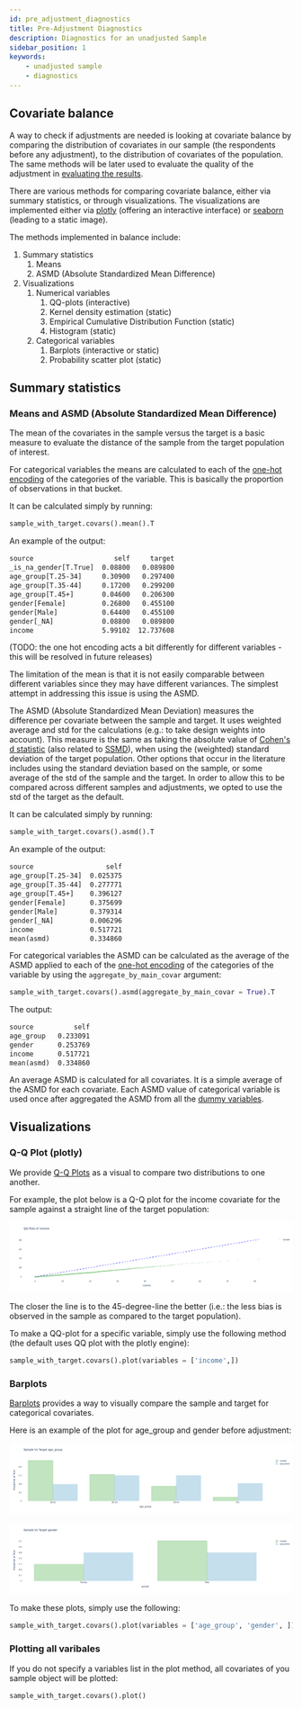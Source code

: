 ```yaml
---
id: pre_adjustment_diagnostics
title: Pre-Adjustment Diagnostics
description: Diagnostics for an unadjusted Sample
sidebar_position: 1
keywords:
    - unadjusted sample
    - diagnostics
---
```


## Covariate balance

A way to check if adjustments are needed is looking at covariate balance by comparing the distribution of covariates in our sample (the respondents before any adjustment), to the distribution of covariates of the population. The same methods will be later used to evaluate the quality of the adjustment in [evaluating the results](evaluation_of_results.md).

There are various methods for comparing covariate balance, either via summary statistics, or through visualizations. The visualizations are implemented either via [plotly](https://plotly.com/python/) (offering an interactive interface) or [seaborn](https://seaborn.pydata.org/) (leading to a static image).

The methods implemented in balance include:
1. Summary statistics
    1. Means
    2. ASMD (Absolute Standardized Mean Difference)
2. Visualizations
    1. Numerical variables
        1. QQ-plots (interactive)
        2. Kernel density estimation (static)
        3. Empirical Cumulative Distribution Function (static)
        4. Histogram (static)
    2. Categorical variables
        1. Barplots (interactive or static)
        2. Probability scatter plot (static)


## Summary statistics

### Means and ASMD (Absolute Standardized Mean Difference)

The mean of the covariates in the sample versus the target is a basic measure to evaluate the distance of the sample from the target population of interest.

For categorical variables the means are calculated to each of the [one-hot encoding](https://en.wikipedia.org/wiki/One-hot) of the categories of the variable. This is basically the proportion of observations in that bucket.

It can be calculated simply by running:
```python
sample_with_target.covars().mean().T
```
An example of the output:

```
source                    self     target
_is_na_gender[T.True]  0.08800   0.089800
age_group[T.25-34]     0.30900   0.297400
age_group[T.35-44]     0.17200   0.299200
age_group[T.45+]       0.04600   0.206300
gender[Female]         0.26800   0.455100
gender[Male]           0.64400   0.455100
gender[_NA]            0.08800   0.089800
income                 5.99102  12.737608
```

(TODO: the one hot encoding acts a bit differently for different variables - this will be resolved in future releases)

The limitation of the mean is that it is not easily comparable between different variables since they may have different variances. The simplest attempt in addressing this issue is using the ASMD.

The ASMD (Absolute Standardized Mean Deviation) measures the difference per covariate between the sample and target. It uses weighted average and std for the calculations (e.g.: to take design weights into account).
This measure is the same as taking the absolute value of [Cohen's d statistic](https://en.wikipedia.org/wiki/Effect_size#Cohen's_d) (also related to [SSMD](https://en.wikipedia.org/wiki/Strictly_standardized_mean_difference)), when using the (weighted) standard deviation of the target population. Other options that occur in the literature includes using the standard deviation based on the sample, or some average of the std of the sample and the target. In order to allow this to be compared across different samples and adjustments, we opted to use the std of the target as the default.

It can be calculated simply by running:
```python
sample_with_target.covars().asmd().T
```
An example of the output:

```
source                  self
age_group[T.25-34]  0.025375
age_group[T.35-44]  0.277771
age_group[T.45+]    0.396127
gender[Female]      0.375699
gender[Male]        0.379314
gender[_NA]         0.006296
income              0.517721
mean(asmd)          0.334860
```

For categorical variables the ASMD can be calculated as the average of the ASMD applied to each of the [one-hot encoding](https://en.wikipedia.org/wiki/One-hot) of the categories of the variable by using the `aggregate_by_main_covar` argument:

```python
sample_with_target.covars().asmd(aggregate_by_main_covar = True).T
```

The output:

```
source          self
age_group   0.233091
gender      0.253769
income      0.517721
mean(asmd)  0.334860
```

An average ASMD is calculated for all covariates. It is a simple average of the ASMD for each covariate.  Each ASMD value of categorical variable is used once after aggregated the ASMD from all the [dummy variables](https://en.wikipedia.org/wiki/Dummy_variable_(statistics)).

## Visualizations

### Q-Q Plot (plotly)

We provide [Q-Q Plots](https://en.wikipedia.org/wiki/Q%E2%80%93Q_plot) as a visual to compare two distributions to one another.

For example, the plot below is a Q-Q plot for the income covariate for the sample against a straight line of the target population:

![](../img/fig_01_qqplot_income_before.png)

The closer the line is to the 45-degree-line the better (i.e.: the less bias is observed in the sample as compared to the target population).

To make a QQ-plot for a specific variable, simply use the following method (the default uses QQ plot with the plotly engine):

```python
sample_with_target.covars().plot(variables = ['income',])
```

### Barplots

[Barplots](https://en.wikipedia.org/wiki/Bar_chart) provides a way to visually compare the sample and target for categorical covariates.

Here is an example of the plot for age_group and gender before adjustment:


![](../img/fig_02_barplot_age_before.png)

![](../img/fig_03_barplot_gender_before.png)

To make these plots, simply use the following:

```python
sample_with_target.covars().plot(variables = ['age_group', 'gender', ])
```

### Plotting all varibales

If you do not specify a variables list in the plot method, all covariates of you sample object will be plotted:

```python
sample_with_target.covars().plot()
```

